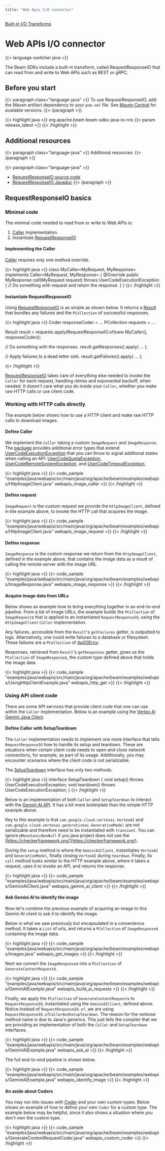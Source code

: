 ```yaml
---
title: "Web Apis I/O connector"
---
```

<!--
Licensed under the Apache License, Version 2.0 (the "License");
you may not use this file except in compliance with the License.
You may obtain a copy of the License at

http://www.apache.org/licenses/LICENSE-2.0

Unless required by applicable law or agreed to in writing, software
distributed under the License is distributed on an "AS IS" BASIS,
WITHOUT WARRANTIES OR CONDITIONS OF ANY KIND, either express or implied.
See the License for the specific language governing permissions and
limitations under the License.
-->

[Built-in I/O Transforms](/documentation/io/built-in/)

# Web APIs I/O connector

{{< language-switcher java >}}

The Beam SDKs include a built-in transform, called RequestResponseIO that can read from and write to Web APIs such as
REST or gRPC.

## Before you start

<!-- Java specific -->

{{< paragraph class="language-java" >}}
To use RequestResponseIO, add the Maven artifact dependency to your `pom.xml` file. See
[Maven Central](https://central.sonatype.com/artifact/org.apache.beam/beam-sdks-java-io-rrio) for available versions.
{{< /paragraph >}}

{{< highlight java >}}
<dependency>
    <groupId>org.apache.beam</groupId>
    <artifactId>beam-sdks-java-io-rrio</artifactId>
    <version>{{< param release_latest >}}</version>
</dependency>
{{< /highlight >}}

## Additional resources

{{< paragraph class="language-java" >}}
Additional resources:
{{< /paragraph >}}

{{< paragraph class="language-java" >}}
* [RequestResponseIO source code](https://github.com/apache/beam/tree/master/sdks/java/io/rrio)
* [RequestResponseIO Javadoc](https://beam.apache.org/releases/javadoc/current/org/apache/beam/io/requestresponse/RequestResponseIO.html)
{{< /paragraph >}}

## RequestResponseIO basics

### Minimal code

The minimal code needed to read from or write to Web APIs is:
1. [Caller](https://beam.apache.org/releases/javadoc/current/org/apache/beam/io/requestresponse/Caller.html) implementation.
2. Instantiate [RequestResponseIO](https://beam.apache.org/releases/javadoc/current/org/apache/beam/io/requestresponse/RequestResponseIO.html)

#### Implementing the Caller

[Caller](https://beam.apache.org/releases/javadoc/current/org/apache/beam/io/requestresponse/Caller.html) requires
only one method override.

{{< highlight java >}}
class MyCaller<MyRequest, MyResponse> implements Caller<MyRequest, MyResponse> {
    @Override
    public MyResponse call(MyRequest request) throws UserCodeExecutionException {
        // Do something with request and return the response.
    }
}
{{< /highlight >}}

#### Instantiate RequestResponseIO

Using [RequestResponseIO](https://beam.apache.org/releases/javadoc/current/org/apache/beam/io/requestresponse/RequestResponseIO.html)
is as simple as shown below. It returns a [Result](https://beam.apache.org/releases/javadoc/current/org/apache/beam/io/requestresponse/Result.html)
that bundles any failures and the `PCollection` of successful responses.

{{< highlight java >}}
Coder<MyResponse> responseCoder = ...
PCollection<MyRequest> requests = ...

Result<MyResponse> result = requests.apply(RequestResponseIO.of(new MyCaller(), responseCoder));

// Do something with the responses.
result.getResponses().apply( ... );

// Apply failures to a dead letter sink.
result.getFailures().apply( ... );

{{< /highlight >}}

[RequestResponseIO](https://beam.apache.org/releases/javadoc/current/org/apache/beam/io/requestresponse/RequestResponseIO.html)
takes care of everything else needed to invoke the `Caller` for each request, handling retries and exponential backoff,
when needed. It doesn't care what you do inside your `Caller`, whether you make raw HTTP calls or use client code.

### Working with HTTP calls directly

The example below shows how to use a HTTP client and make raw HTTP calls to download images.

#### Define Caller

We implement the `Caller` taking a custom `ImageRequest` and `ImageResponse`. 
The [package](https://beam.apache.org/releases/javadoc/current/org/apache/beam/io/requestresponse/package-summary.html)
provides additional error types that extend
[UserCodeExecutionException](https://beam.apache.org/releases/javadoc/current/org/apache/beam/io/requestresponse/UserCodeExecutionException.html)
that you can throw to signal additional states when calling an API:
[UserCodeQuotaException](https://beam.apache.org/releases/javadoc/current/org/apache/beam/io/requestresponse/UserCodeQuotaException.html),
[UserCodeRemoteSystemException](https://beam.apache.org/releases/javadoc/current/org/apache/beam/io/requestresponse/UserCodeRemoteSystemException.html),
and [UserCodeTimeoutException](https://beam.apache.org/releases/javadoc/current/org/apache/beam/io/requestresponse/UserCodeTimeoutException.html),

{{< highlight java >}}
{{< code_sample "examples/java/webapis/src/main/java/org/apache/beam/examples/webapis/HttpImageClient.java" webapis_image_caller >}}
{{< /highlight >}}

#### Define request

`ImageRequest` is the custom request we provide the `HttpImageClient`, defined in the example above, to invoke the HTTP call
that acquires the image.

{{< highlight java >}}
{{< code_sample "examples/java/webapis/src/main/java/org/apache/beam/examples/webapis/HttpImageClient.java" webapis_image_request >}}
{{< /highlight >}}

#### Define response

`ImageResponse` is the custom response we return from the `HttpImageClient`, defined in the example above, that contains the image data
as a result of calling the remote server with the image URL.

{{< highlight java >}}
{{< code_sample "examples/java/webapis/src/main/java/org/apache/beam/examples/webapis/ImageResponse.java" webapis_image_response >}}
{{< /highlight >}}

#### Acquire image data from URLs

Below shows an example how to bring everything together in an end-to-end pipeline. From a list of image URLs,
the example builds the `PCollection` of `ImageRequest`s that is applied to an instantiated `RequestResponseIO`,
using the `HttpImageClient` `Caller` implementation.

Any failures, accessible from the `Result`'s `getFailures` getter, is outputted to logs. Alternatively, one could
write failures to a database or filesystem. These failures are a `PCollection` of
[ApiIOError](https://beam.apache.org/releases/javadoc/current/org/apache/beam/io/requestresponse/ApiIOError.html).

Responses, retrieved from `Result`'s `getResponses` getter, gives us the `PCollection` of `ImageResponse`s, the
custom type defined above that holds the image data.

{{< highlight java >}}
{{< code_sample "examples/java/webapis/src/main/java/org/apache/beam/examples/webapis/UsingHttpClientExample.java" webapis_http_get >}}
{{< /highlight >}}

### Using API client code

There are some API services that provide client code that one can use within the `Caller` implementation. Below is
an example using the
[Vertex AI Gemini Java Client](https://cloud.google.com/vertex-ai/docs/generative-ai/start/quickstarts/quickstart-multimodal#gemini-beginner-samples-java).

#### Define Caller with SetupTeardown

The `Caller` implementation needs to implement one more interface that tells `RequestResponseIO` how to handle its
setup and teardown. These are situations when certain client code needs to open and close network connections, for
example, as part of its usage. Additionally, you may encounter scenarios where the client code is not serializable.

The [SetupTeardown](https://beam.apache.org/releases/javadoc/current/org/apache/beam/io/requestresponse/SetupTeardown.html)
interface has only two methods.

{{< highlight java >}}
interface SetupTeardown {
    void setup() throws UserCodeExecutionException;
    void teardown() throws UserCodeExecutionException;
}
{{< /highlight >}}

Below is an implementation of both `Caller` and `SetupTeardown` to interact with the
[Gemini AI API](https://cloud.google.com/vertex-ai/docs/generative-ai/model-reference/gemini). It has a bit more
boilerplate than the simple HTTP example above.

Key to this example is that `com.google.cloud.vertexai.VertexAI`
and `com.google.cloud.vertexai.generativeai.GenerativeModel` are not serializable and therefore need to be
instantiated with `transient`. You can ignore `@MonotonicNonNull` if you java project does not use the
[https://checkerframework.org/](https://checkerframework.org/).

During the `setup` method is where the `GeminiAIClient`, instantiates `VertexAI` and `GenerativeModel`, finally closing
`VertexAI` during `teardown`. Finally, its `call` method looks similar to the HTTP example above, where it takes a
request, uses it to invoke an API, and returns the response.

{{< highlight java >}}
{{< code_sample "examples/java/webapis/src/main/java/org/apache/beam/examples/webapis/GeminiAIClient.java" webapis_gemini_ai_client >}}
{{< /highlight >}}

#### Ask Gemini AI to identify the image

Now let's combine the previous example of acquiring an image to this Gemini AI client to ask it to identify the image.

Below is what we saw previously but encapsulated in a convenience method. It takes a `List` of urls, and returns
a `PCollection` of `ImageResponse`s containing the image data.

{{< highlight java >}}
{{< code_sample "examples/java/webapis/src/main/java/org/apache/beam/examples/webapis/Images.java" webapis_get_images >}}
{{< /highlight >}}

Next we convert the `ImageResponse`s into a `PCollection` of `GenerateContentRequest`s.

{{< highlight java >}}
{{< code_sample "examples/java/webapis/src/main/java/org/apache/beam/examples/webapis/GeminiAIExample.java" webapis_build_ai_requests >}}
{{< /highlight >}}

Finally, we apply the `PCollection` of `GenerateContentRequest`s to `RequestResponseIO`, instantiated using the
`GeminiAIClient`, defined above. Notice instead of `RequestResponseIO.of`, we are using
`RequestResponseIO.ofCallerAndSetupTeardown`. The reason for the verbose method name is due to Java's generics. This
just tells the compiler that we are providing an implementation of both the `Caller` and `SetupTeardown` interfaces.

{{< highlight java >}}
{{< code_sample "examples/java/webapis/src/main/java/org/apache/beam/examples/webapis/GeminiAIExample.java" webapis_ask_ai >}}
{{< /highlight >}}

The full end-to-end pipeline is shown below.

{{< highlight java >}}
{{< code_sample "examples/java/webapis/src/main/java/org/apache/beam/examples/webapis/GeminiAIExample.java" webapis_identify_image >}}
{{< /highlight >}}

#### An aside about Coders

You may run into issues with [Coder](https://beam.apache.org/releases/javadoc/current/org/apache/beam/sdk/coders/Coder.html)
and your own custom types. Below shows an example of how to define your own `Coder` for a custom type. The example
below may be helpful, since it also shows a situation where you don't own the custom type.

{{< highlight java >}}
{{< code_sample "examples/java/webapis/src/main/java/org/apache/beam/examples/webapis/GenerateContentRequestCoder.java" webapis_custom_coder >}}
{{< /highlight >}}
